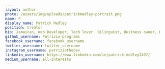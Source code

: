 ```yaml
---
layout: author
photo: /assets/img/uploads/patrickmedley-portrait.png
name: P
display_name: Patrick Medley
position: Creator
bio: Jamaican, Web Developer, Tech lover, Bilinguist, Business owner, Educator.
github_username: Patrizio-programs
facebook_username: facebook_username
twitter_username: twitter_username
instagram_username: patriziothedev
linkedin_username: https://www.linkedin.com/in/patrick-medley2497/
medium_username: all-interests
---
```

